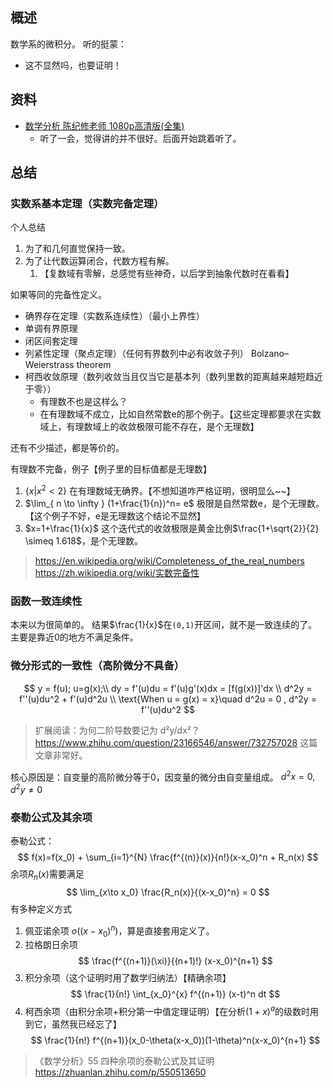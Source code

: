 ## 概述
数学系的微积分。
听的挺蒙：
- 这不显然吗，也要证明！

## 资料
- [数学分析 陈纪修老师 1080p高清版(全集)](https://www.bilibili.com/video/BV15v411g7VP)
  - 听了一会，觉得讲的并不很好。后面开始跳着听了。

## 总结
### 实数系基本定理（实数完备定理）
个人总结
1. 为了和几何直觉保持一致。
2. 为了让代数运算闭合，代数方程有解。
   1. 【复数域有零解，总感觉有些神奇，以后学到抽象代数时在看看】

如果等同的完备性定义。
- 确界存在定理（实数系连续性）（最小上界性）
- 单调有界原理
- 闭区间套定理
- 列紧性定理（聚点定理）（任何有界数列中必有收敛子列） Bolzano–Weierstrass theorem
- 柯西收敛原理（数列收敛当且仅当它是基本列（数列里数的距离越来越短趋近于零））
  - 有理数不也是这样么？
  - 在有理数域不成立，比如自然常数e的那个例子。【这些定理都要求在实数域上，有理数域上的收敛极限可能不存在，是个无理数】

还有不少描述，都是等价的。

有理数不完备，例子【例子里的目标值都是无理数】
1. $\{x | x^2 < 2\}$ 在有理数域无确界。【不想知道咋严格证明，很明显么~~】
1. $\lim_{ n \to \infty } (1+\frac{1}{n})^n= e$ 极限是自然常数e，是个无理数。【这个例子不好，e是无理数这个结论不显然】
2. $x=1+\frac{1}{x}$ 这个迭代式的收敛极限是黄金比例$\frac{1+\sqrt{2}}{2} \simeq 1.618$，是个无理数。

> https://en.wikipedia.org/wiki/Completeness_of_the_real_numbers
> https://zh.wikipedia.org/wiki/实数完备性

### 函数一致连续性
本来以为很简单的。
结果$\frac{1}{x}$在`(0,1)`开区间，就不是一致连续的了。主要是靠近0的地方不满足条件。

### 微分形式的一致性（高阶微分不具备）
$$
y = f(u); u=g(x);\\
dy = f'(u)du = f'(u)g'(x)dx = [f(g(x))]'dx \\
d^2y = f''(u)du^2 + f'(u)d^2u \\
\text{When u = g(x) = x}\quad  d^2u = 0 , d^2y = f''(u)du^2
$$
> 扩展阅读：为何二阶导数要记为 d²y/dx²？ https://www.zhihu.com/question/23166546/answer/732757028
> 这篇文章非常好。

核心原因是：自变量的高阶微分等于0，因变量的微分由自变量组成。 $d^2x = 0, d^2y \neq 0$

### 泰勒公式及其余项
泰勒公式：
$$
f(x)=f(x_0) + \sum_{i=1}^{N} \frac{f^{(n)}(x)}{n!}(x-x_0)^n + R_n(x)
$$
余项$R_n(x)$需要满足
$$
\lim_{x\to x_0} \frac{R_n(x)}{(x-x_0)^n} = 0
$$
有多种定义方式
1. 佩亚诺余项 $o((x-x_0)^n)$，算是直接套用定义了。
2. 拉格朗日余项
  $$
  \frac{f^{(n+1)}(\xi)}{(n+1)!} (x-x_0)^{n+1}
  $$
3. 积分余项（这个证明时用了数学归纳法）【精确余项】
  $$
  \frac{1}{n!} \int_{x_0}^{x} f^{(n+1)} (x-t)^n dt
  $$
4. 柯西余项（由积分余项+积分第一中值定理证明）【在分析$(1+x)^a$的级数时用到它，虽然我已经忘了】
  $$
  \frac{1}{n!} f^{(n+1)}(x_0-\theta(x-x_0))(1-\theta)^n(x-x_0)^{n+1}
  $$

> 《数学分析》55 四种余项的泰勒公式及其证明 https://zhuanlan.zhihu.com/p/550513650